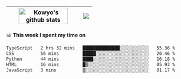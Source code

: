 | <a href="https://github.com/anuraghazra/github-readme-stats"><img width="85%" src="https://github-readme-stats.vercel.app/api?username=kowyo&show_icons=true&hide_border=true&theme=transparent" alt="Kowyo's github stats" /></a> | <a href="https://github.com/anuraghazra/github-readme-stats"><img align="center" src="https://github-readme-stats.vercel.app/api/top-langs/?username=kowyo&exclude_repo=Engineering-Competition-Robot,mobile-robot&hide=c,assembly,shaderlab,hlsl,mathematica,cmake&layout=compact&hide_border=true&theme=transparent" /></a> |
| ------------- | ------------- |

📊 **This week I spent my time on**
<!--START_SECTION:waka-->

```txt
TypeScript   2 hrs 32 mins   ██████████████░░░░░░░░░░░   55.36 %
CSS          56 mins         █████░░░░░░░░░░░░░░░░░░░░   20.46 %
Python       44 mins         ████░░░░░░░░░░░░░░░░░░░░░   16.18 %
HTML         16 mins         █▒░░░░░░░░░░░░░░░░░░░░░░░   05.93 %
JavaScript   3 mins          ▒░░░░░░░░░░░░░░░░░░░░░░░░   01.17 %
```

<!--END_SECTION:waka-->
